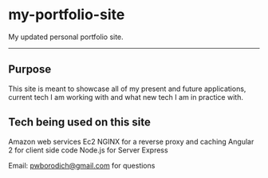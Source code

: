 # my-portfolio-site
My updated personal  portfolio site.

***

## Purpose

 This site is meant to showcase all of my present and future applications, current tech I am working with and what new tech I am in practice with.


## Tech being used on this site

Amazon web services Ec2
NGINX for a reverse proxy and caching
Angular 2 for client side code
Node.js for Server
Express


Email: pwborodich@gmail.com for questions
